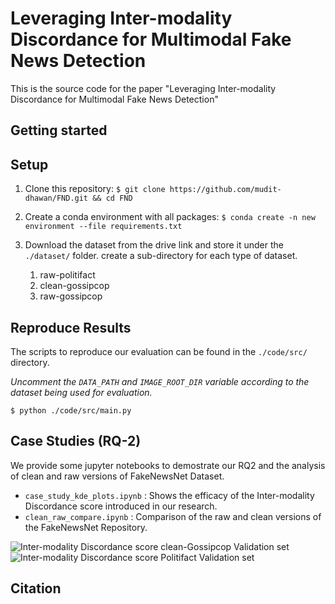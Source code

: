 # Leveraging Inter-modality Discordance for Multimodal Fake News Detection

This is the source code for the paper "Leveraging Inter-modality Discordance for Multimodal Fake News Detection"
## Getting started

## Setup

1. Clone this repository:
   ```$ git clone https://github.com/mudit-dhawan/FND.git && cd FND ```

2. Create a conda environment with all packages:
   ```$ conda create -n new environment --file requirements.txt ```

3. Download the dataset from the drive link and store it under the  ```./dataset/``` folder. create a sub-directory for each type of dataset.
   1. raw-politifact
   2. clean-gossipcop
   3. raw-gossipcop


## Reproduce Results
The scripts to reproduce our evaluation can be found in the ```./code/src/``` directory.

*Uncomment the ```DATA_PATH``` and ```IMAGE_ROOT_DIR``` variable according to the dataset being used for evaluation.*

```$ python ./code/src/main.py ```


## Case Studies (RQ-2)

We provide some jupyter notebooks to demostrate our RQ2 and the analysis of clean and raw versions of FakeNewsNet Dataset.

- ```case_study_kde_plots.ipynb``` : Shows the efficacy of the Inter-modality Discordance score introduced in our research. 
- ```clean_raw_compare.ipynb``` : Comparison of the raw and clean versions of the FakeNewsNet Repository. 

![Inter-modality Discordance score clean-Gossipcop Validation set](./code/case_studies/kde_plots/Gossipcop_validation_kde.png "Inter-modality Discordance score clean-Gossipcop Validation set") ![Inter-modality Discordance score Politifact Validation set](./code/case_studies/kde_plots/Politifact_validation_kde.png "Inter-modality Discordance score Politifact Validation set")


## Citation
